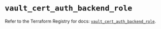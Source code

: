 # `vault_cert_auth_backend_role`

Refer to the Terraform Registry for docs: [`vault_cert_auth_backend_role`](https://registry.terraform.io/providers/hashicorp/vault/4.5.0/docs/resources/cert_auth_backend_role).
